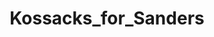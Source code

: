 ---
title: Kossacks_for_Sanders
crosslinks:
- autotldr
- WayOfTheBern
- Political_Revolution
- SandersForPresident
- WikiLeaks
- politics
- ChapoTrapHouse
- LeftWithoutEdge
- tulsi
- ProgressiveActivists
- justicedemocrats
- DNCleaks
- livven
- Anarchism
- SeattleWA
- The_Donald
- California
- AskReddit
- esist
- fetish
---